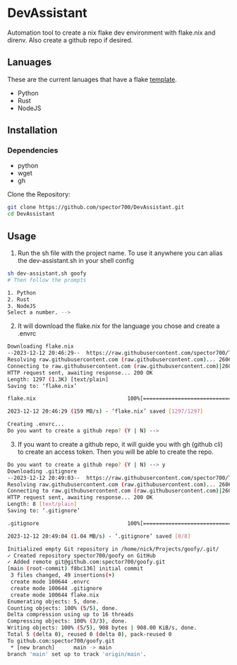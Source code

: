 # DevAssistant

Automation tool to create a nix flake dev environment with flake.nix and direnv. Also create a github repo if desired.


## Lanuages
These are the current lanuages that have a flake [template](https://github.com/spector700/Templates).

- Python
- Rust
- NodeJS

## Installation

### Dependencies
- python
- wget
- gh

Clone the Repository:
```bash
git clone https://github.com/spector700/DevAssistant.git
cd DevAssistant
```

## Usage

1. Run the sh file with the project name.
To use it anywhere you can alias the dev-assistant.sh in your shell config

```bash
sh dev-assistant.sh goofy
# Then follow the prompts

1. Python
2. Rust
3. NodeJS
Select a number. --> 
```
2. It will download the flake.nix for the language you chose and create a .envrc

```bash
Downloading flake.nix
--2023-12-12 20:46:29--  https://raw.githubusercontent.com/spector700/Templates/main/Python/flake.nix
Resolving raw.githubusercontent.com (raw.githubusercontent.com)... 2606:50c0:8003::154, 2606:50c0:8000::154, 2606:50c0:8001::154, ...
Connecting to raw.githubusercontent.com (raw.githubusercontent.com)|2606:50c0:8003::154|:443... connected.
HTTP request sent, awaiting response... 200 OK
Length: 1297 (1.3K) [text/plain]
Saving to: ‘flake.nix’

flake.nix                             100%[========================================================================>]   1.27K  --.-KB/s    in 0s      

2023-12-12 20:46:29 (159 MB/s) - ‘flake.nix’ saved [1297/1297]

Creating .envrc...
Do you want to create a github repo? (Y | N) -->
```



3. If you want to create a github repo, it will guide you with gh (github cli) to create an access token.
Then you will be able to create the repo.
```bash
Do you want to create a github repo? (Y | N) --> y
Downloading .gitignore
--2023-12-12 20:49:03--  https://raw.githubusercontent.com/spector700/Templates/main/Python/.gitignore
Resolving raw.githubusercontent.com (raw.githubusercontent.com)... 2606:50c0:8001::154, 2606:50c0:8002::154, 2606:50c0:8003::154, ...
Connecting to raw.githubusercontent.com (raw.githubusercontent.com)|2606:50c0:8001::154|:443... connected.
HTTP request sent, awaiting response... 200 OK
Length: 8 [text/plain]
Saving to: ‘.gitignore’

.gitignore                            100%[========================================================================>]       8  --.-KB/s    in 0s      

2023-12-12 20:49:04 (1.04 MB/s) - ‘.gitignore’ saved [8/8]

Initialized empty Git repository in /home/nick/Projects/goofy/.git/
✓ Created repository spector700/goofy on GitHub
✓ Added remote git@github.com:spector700/goofy.git
[main (root-commit) f8bc136] initial commit
 3 files changed, 49 insertions(+)
 create mode 100644 .envrc
 create mode 100644 .gitignore
 create mode 100644 flake.nix
Enumerating objects: 5, done.
Counting objects: 100% (5/5), done.
Delta compression using up to 16 threads
Compressing objects: 100% (3/3), done.
Writing objects: 100% (5/5), 908 bytes | 908.00 KiB/s, done.
Total 5 (delta 0), reused 0 (delta 0), pack-reused 0
To github.com:spector700/goofy.git
 * [new branch]      main -> main
branch 'main' set up to track 'origin/main'.
```

